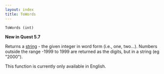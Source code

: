 ```yaml
---
layout: index
title: ToWords
---
```


    ToWords (int)

**New in Quest 5.7**    

Returns a [string](../types/string.html) - the given integer in word form (i.e., one, two...). Numbers outside the range -1999 to 1999 are returned as the digits, but in a string (eg "2000").

This function is currently only available in English.